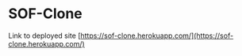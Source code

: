 # SOF-Clone

Link to deployed site [https://sof-clone.herokuapp.com/](https://sof-clone.herokuapp.com/)
